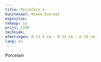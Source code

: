 ```yaml
---
title: Porcelain 1
kunstenaar: Mieke Everaet
expositie: 
tekoop: ja
prijs: 1200
techniek: 
afmetingen: H 13.5 cm.- B 24 cm.- D 20 cm.
lang: en
---
```


Porcelain